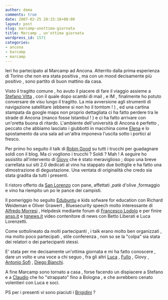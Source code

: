 ```yaml
---
author: dema
comments: true
date: 2007-02-25 20:33:18+00:00
layout: post
slug: marcamp-unottima-giornata
title: Marcamp , un'ottima giornata
wordpress_id: 1571
categories:
- ancona
- barcamp
- marcamp
---
```


Ieri ho partecipato al Marcamp ad Ancona. Atterrito dalla prima esperienza di Torino che non era stata positiva , ma con un mood decisamente più positivo , sono partito di buon mattino da casa.

Visto il tragitto comune , ho avuto il piacere di fare il viaggio assieme a [Stefano Vitta](http://itfonblog.wordpress.com/wp-admin/Stefano%20Vitta) , con il quale dopo scambi di mail , e IM , finalmente ho potuto conversare de visu  lungo il tragitto. La mia avversione agli strumenti di navigazione satellitare (ebbene si non ho il tomtom ! ) , ed una cartina stampata da google maps non proprio dettagliata ci ha fatto perdere tra le strade di Ancona (manco fosse Istambul ! ) e ci ha fatto arrivare con un'oretta buona di ritardo. L'ambiente dell'università di Ancona è perfetto , peccato che abbiamo lasciato i giubbotti in macchina come [Elena](http://iosonosenzaaggettivi.blogspot.com/2007/02/marcamp-come-non-ve-lo-racconteranno.html)  e lo spostamento da una sala ad un'altra imponeva l'uscita sotto i portici al fresco.

Per primo ho seguito il talk di [Robin Good](http://www.masternewmedia.org/it/) su tutti i trucchi per guadagnare soldi con il blog. Ma ci vogliono i trucchi ? Soldi ? Mah !
A seguire ho assistito all'intervento di [Giovy](http://www.giovy.it/) che è stato meraviglioso ; dopo una breve carrellata sui siti 2.0 dedicati al vino ha stappato due bottiglie e ha fatto una dimostrazione di degustazione. Una ventata di originalità che credo sia stata gradita da tutti i presenti.

Il ristoro offerto da [San Lorenzo](http://www.san-lorenzo.com/) con pane, affettati ,patè d'olive ,formaggio e vino ha riempito un po le pance dei campisti.

Il pomeriggio ho seguito [Edubuntu](http://www.edubuntu.org)  e kids sofware for education con Richard Weideman e Oliver Grawert , Bluesecurity speech molto interessante di [Alfredo Morresi](http://www.rainbowbreeze.it/) , Helpdesk mediante forum di [Francesco Lodolo](http://www.pseudotecnico.org/) e per finire [anso.it](http://www.anso.it/) e [tgnews.it](http://tgnews.it) video contenitore di news con Betto Liberati e Luca Lorenzetti.

Come sottolineato da molti partecipanti , i talk erano molto ben organizzati , ma molto poco partecipati , stile conferenza , non so se la "colpa" sia stata dei relatori o dei partecipanti stessi.

E' stata per me decisamente un'ottima giornata e mi ha fatto conoscere , dare un volto e una voce a chi seguo , fra gli altri [Luca](http://www.pandemia.info/) , [Fullo](http://www.fullo.net/blog/)  , Giovy , [Antonio Sofi](http://www.webgol.it/)  , [Diego Bianchi](http://zoro.blog.excite.it/).

A fine Marcamp sono tornato a casa , forse facendo un dispiacere a Stefano e a [Claudio](http://claudio.cicali.org/) che ho "strappato" fino a Bologna , e che avrebbero cenato volentieri con Luca e soci.

PS per i presenti vi sono piaciuti i [Brigidini](http://it.wikipedia.org/wiki/Brigidini) ?
